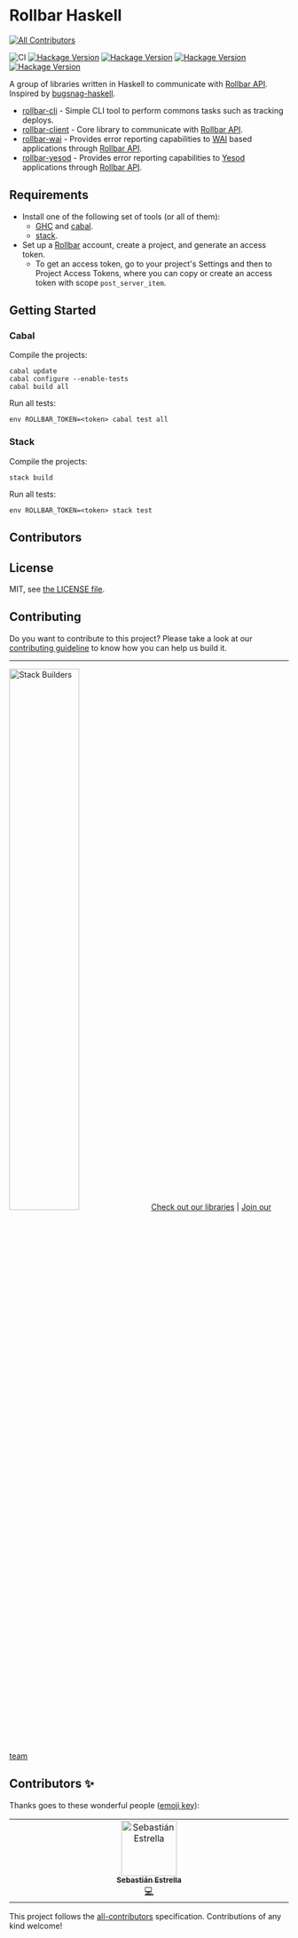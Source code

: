 # Rollbar Haskell
<!-- ALL-CONTRIBUTORS-BADGE:START - Do not remove or modify this section -->
[![All Contributors](https://img.shields.io/badge/all_contributors-1-orange.svg?style=flat-square)](#contributors-)
<!-- ALL-CONTRIBUTORS-BADGE:END -->

![CI](https://github.com/stackbuilders/rollbar-haskell/workflows/CI/badge.svg)
[![Hackage Version](https://img.shields.io/hackage/v/rollbar-cli?label=rollbar-cli)](http://hackage.haskell.org/package/rollbar-cli)
[![Hackage Version](https://img.shields.io/hackage/v/rollbar-client?label=rollbar-cli)](http://hackage.haskell.org/package/rollbar-client)
[![Hackage Version](https://img.shields.io/hackage/v/rollbar-wai?label=rollbar-cli)](http://hackage.haskell.org/package/rollbar-wai)
[![Hackage Version](https://img.shields.io/hackage/v/rollbar-yesod?label=rollbar-cli)](http://hackage.haskell.org/package/rollbar-yesod)

A group of libraries written in Haskell to communicate with [Rollbar
API][rollbar-api]. Inspired by
[bugsnag-haskell](https://github.com/pbrisbin/bugsnag-haskell).

- [rollbar-cli](rollbar-cli/) - Simple CLI tool to perform commons tasks such
  as tracking deploys.
- [rollbar-client](rollbar-client/) - Core library to communicate with [Rollbar
  API][rollbar-api].
- [rollbar-wai](rollbar-wai/) - Provides error reporting capabilities to
  [WAI](http://hackage.haskell.org/package/wai) based applications through
  [Rollbar API][rollbar-api].
- [rollbar-yesod](rollbar-yesod/) - Provides error reporting capabilities to
  [Yesod](https://www.yesodweb.com/) applications through [Rollbar
  API][rollbar-api].

## Requirements

- Install one of the following set of tools (or all of them):
  - [GHC](https://www.haskell.org/ghc/download.html) and
    [cabal](https://www.haskell.org/cabal/download.html).
  - [stack](https://docs.haskellstack.org/en/stable/README/).
- Set up a [Rollbar][rollbar] account, create a project, and generate an access
  token.
  - To get an access token, go to your project's Settings and then to Project
    Access Tokens, where you can copy or create an access token with scope
    `post_server_item`.

[rollbar]: https://rollbar.com/

## Getting Started

### Cabal

Compile the projects:

```
cabal update
cabal configure --enable-tests
cabal build all
```

Run all tests:

```
env ROLLBAR_TOKEN=<token> cabal test all
```

### Stack

Compile the projects:

```
stack build
```

Run all tests:

```
env ROLLBAR_TOKEN=<token> stack test
```

## Contributors

<!-- ALL-CONTRIBUTORS-LIST:START - Do not remove or modify this section -->
<!-- prettier-ignore-start -->
<!-- markdownlint-disable -->

<!-- markdownlint-restore -->
<!-- prettier-ignore-end -->

<!-- ALL-CONTRIBUTORS-LIST:END -->

## License

MIT, see [the LICENSE file](LICENSE).

## Contributing

Do you want to contribute to this project? Please take a look at our [contributing guideline](/docs/CONTRIBUTING.md) to know how you can help us build it.

---
<img src="https://cdn.stackbuilders.com/media/images/Sb-supports.original.png" alt="Stack Builders" width="50%"></img>
[Check out our libraries](https://github.com/stackbuilders/) | [Join our team](https://www.stackbuilders.com/join-us/)

[rollbar-api]: https://docs.rollbar.com/

## Contributors ✨

Thanks goes to these wonderful people ([emoji key](https://allcontributors.org/docs/en/emoji-key)):

<!-- ALL-CONTRIBUTORS-LIST:START - Do not remove or modify this section -->
<!-- prettier-ignore-start -->
<!-- markdownlint-disable -->
<table>
  <tbody>
    <tr>
      <td align="center" valign="top" width="14.28%"><a href="https://github.com/sestrella"><img src="https://avatars.githubusercontent.com/u/2049686?v=4?s=100" width="100px;" alt="Sebastián Estrella"/><br /><sub><b>Sebastián Estrella</b></sub></a><br /><a href="https://github.com/stackbuilders/rollbar-haskell/commits?author=sestrella" title="Code">💻</a></td>
    </tr>
  </tbody>
</table>

<!-- markdownlint-restore -->
<!-- prettier-ignore-end -->

<!-- ALL-CONTRIBUTORS-LIST:END -->

This project follows the [all-contributors](https://github.com/all-contributors/all-contributors) specification. Contributions of any kind welcome!